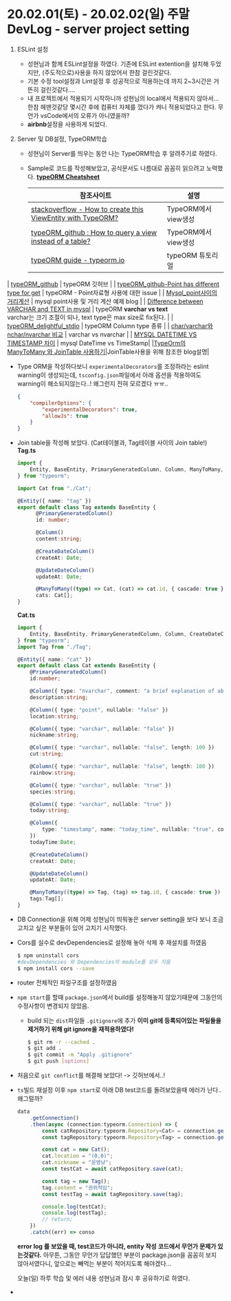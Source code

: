 # 20.02.01(토) - 20.02.02(일) 주말 DevLog - server project setting

1. ESLint 설정

   - 성현님과 함께 ESLint설정을 하였다.
     기존에 ESLint extention을 설치해 두었지만, (주도적으로)사용을 하지 않았어서 한참 걸린것같다.
   - 기본 수정 tool설정과 Lint설정 후 성공적으로 적용하는데 까지 2~3시간은 거뜬히 걸린것같다....
   - 내 프로젝트에서 적용되기 시작하니까 성현님의 local에서 적용되지 않아서... 한참 헤맨것같당
     몇시간 후에 컴퓨터 자체를 껐다가 켜니 적용되었다고 한다. 무언가 vsCode에서의 오류가 아니였을까?
   - **airbnb**설정을 사용하게 되었다.

2. Server 및 DB설정, TypeORM학습 

   - 성현님이 Server를 띄우는 동안 나는 TypeORM학습 후 알려주기로 하였다.

   - Sample로 코드를 작성해보았고, 공식문서도 나름대로 꼼꼼히 읽으려고 노력했다.
**[typeORM Cheatsheet](https://cheatsheets.joshuatz.com/cheatsheets/typeorm/)**
     
     | 참조사이트                                                   | 설명                                                         |
     | ------------------------------------------------------------ | ------------------------------------------------------------ |
     | [stackoverflow - How to create this ViewEntity with TypeORM?](https://stackoverflow.com/questions/59448115/how-to-create-this-viewentity-with-typeorm) | TypeORM에서 view생성                                         |
     | [typeORM_github : How to query a view instead of a table?](https://github.com/typeorm/typeorm/issues/1024) | TypeORM에서 view생성                                         |
     | [typeORM guide - typeorm.io](https://typeorm.io/#/)          | typeORM 튜토리얼                                             |
| [typeORM_github](https://github.com/typeorm/typeorm/blob/master/docs/entities.md) | typeORM 깃허브                                               |
     | [typeORM_github-Point has different type for get](https://github.com/typeorm/typeorm/issues/2896) | typeORM - Point자료형 사용에 대한 issue                      |
     | [Mysql_point사이의 거리계산](https://purumae.tistory.com/198) | mysql point사용 및 거리 계산 예제 blog                       |
     | [Difference between VARCHAR and TEXT in mysql](https://stackoverflow.com/questions/25300821/difference-between-varchar-and-text-in-mysql) | typeORM **varchar vs text**<br />varchar는 크기 조절이 되나, text type은 max size로 fix된다. |
     | [typeORM_delightful_stdio](https://typeorm.delightful.studio/modules/_driver_types_columntypes_.html) | typeORM Column type 종류                                     |
     | [char/varchar와 nchar/nvarchar 비교](http://blog.naver.com/PostView.nhn?blogId=newcomsa&logNo=30081390512) | varchar vs nvarchar                                          |
     | [MYSQL DATETIME VS TIMESTAMP 차이](http://blog.daum.net/_blog/BlogTypeView.do?blogid=03aaf&articleno=12379936&_bloghome_menu=recenttext) | mysql DateTime vs TimeStamp|
     |[TypeOrm의 ManyToMany 와 JoinTable 사용하기](https://medium.com/@hckcksrl/typeorm의-manytomany-와-jointable-사용하기-5764e5e51d9)|JoinTable사용을 위해 참조한 blog설명|
     
        
     
   - Type ORM을 작성하다보니 `experimentalDecorators`를 조정하라는 eslint warning이 생성되는데, `tsconfig.json`파일에서 아래 옵션을 적용하여도 warning이 해소되지않는다..! 왜그런지 전혀 모르겠다 ㅠㅠ..
   
     ````json
     {
         "compilerOptions": {
             "experimentalDecorators": true,
             "allowJs": true
         }
     }
     ````
   
   - Join table을 작성해 보았다. (Cat테이블과, Tag테이블 사이의 Join table!)
     **Tag.ts**
   
     ````typescript
     import {
         Entity, BaseEntity, PrimaryGeneratedColumn, Column, ManyToMany,
     } from "typeorm";
     
     import Cat from "./Cat";
     
     @Entity({ name: "tag" })
     export default class Tag extends BaseEntity {
           @PrimaryGeneratedColumn()
           id: number;
     
           @Column()
           content:string;
     
           @CreateDateColumn()
           createAt: Date;
     
           @UpdateDateColumn()
           updateAt: Date;
     
           @ManyToMany((type) => Cat, (cat) => cat.id, { cascade: true })
           cats: Cat[];
     }
     
     ````
   
     **Cat.ts**
   
     ````typescript
     import {
         Entity, BaseEntity, PrimaryGeneratedColumn, Column, CreateDateColumn, UpdateDateColumn, ManyToMany,
     } from "typeorm";
     import Tag from "./Tag";
     
     @Entity({ name: "cat" })
     export default class Cat extends BaseEntity {
         @PrimaryGeneratedColumn()
         id:number;
     
         @Column({ type: "nvarchar", comment: "a brief explanation of about 200 characters based on uniCode." })
         description:string;
     
         @Column({ type: "point", nullable: "false" })
         location:string;
     
         @Column({ type: "varchar", nullable: "false" })
         nickname:string;
     
         @Column({ type: "varchar", nullable: "false", length: 100 })
         cut:string;
     
         @Column({ type: "varchar", nullable: "false", length: 100 })
         rainbow:string;
     
         @Column({ type: "varchar", nullable: "true" })
         species:string;
     
         @Column({ type: "varchar", nullable: "true" })
         today:string;
     
         @Column({
             type: "timestamp", name: "today_time", nullable: "true", comment: "Time when \"today\"column updated",
         })
         todayTime:Date;
     
         @CreateDateColumn()
         createAt: Date;
     
         @UpdateDateColumn()
         updateAt: Date;
     
         @ManyToMany((type) => Tag, (tag) => tag.id, { cascade: true })
         tags:Tag[];
     }
     
     
     ````
   
   - DB Connection을 위해 어제 성현님이 띄워놓은 server setting을 보다 보니 조금 고치고 싶은 부분들이 있어 고치기 시작했다.
   
   - Cors를 실수로 devDependencies로 설정해 놓아 삭제 후 재설치를 하였음
   
      ````bash
     $ npm uninstall cors
     #devDependencies 와 Dependencies의 module를 모두 지움
     $ npm install cors --save
      ````
     
   - router 전체적인 파일구조를 설정하였음
   
   - `npm start`를 할때 `package.json`에서 build를 설정해놓지 않았기때문에 그동안의 수정사항이 변경되지 않았음.
   
     + build 되는 `dist`파일들 `.gitignore`에 추가
       **이미 git에 등록되어있는 파일들을 제거하기 위해 git ignore을 재적용하였다!**
   
       ````bash
       $ git rm -r --cached .
       $ git add .
       $ git commit -m "Apply .gitignore"
       $ git push [options]
       ````
   
       
   
   - 처음으로 `git conflict`를 해결해 보았다! -> 깃허브에서..!
   
   - `ts`빌드 재설정 이후 `npm start`로 아래 DB test코드를 돌려보았을때 에러가 난다..왜그럴까?
   
     ````typescript
     data
         .getConnection()
         .then(async (connection:typeorm.Connection) => {
             const catRepository:typeorm.Repository<Cat> = connection.getRepository(Cat);
             const tagRepository:typeorm.Repository<Tag> = connection.getRepository(Tag);
     
             const cat = new Cat();
             cat.location = "(0,0)";
             cat.nickname = "운영냥";
             const testCat = await catRepository.save(cat);
     
             const tag = new Tag();
             tag.content = "권위적임";
             const testTag = await tagRepository.save(tag);
     
             console.log(testCat);
             console.log(testTag);
             // return;
         })
         .catch((err) => conso
     ````
   
     **error log 를 보았을 때, test코드가 아니라, entity 작성 코드에서 무언가 문제가 있는것같다.**
     아무튼, 그동안 무언가 답답했던 부분이 package.json을 꼼꼼히 보지 않아서였다니, 앞으로는 빼먹는 부분이 적어지도록 해야겠다...
   
     오늘(일) 하루 학습 및 에러 내용 성현님과 잠시 후 공유하기로 하였다.
   
   - 

